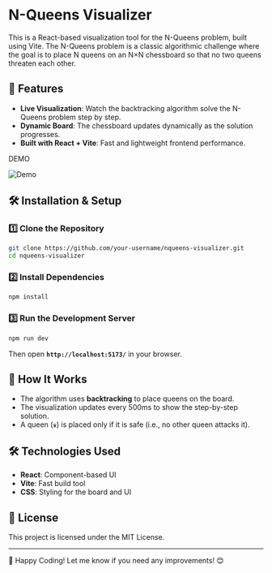 # N-Queens Visualizer

This is a React-based visualization tool for the N-Queens problem, built using Vite. The N-Queens problem is a classic algorithmic challenge where the goal is to place N queens on an N×N chessboard so that no two queens threaten each other.

## 🚀 Features
- **Live Visualization**: Watch the backtracking algorithm solve the N-Queens problem step by step.
- **Dynamic Board**: The chessboard updates dynamically as the solution progresses.
- **Built with React + Vite**: Fast and lightweight frontend performance.


DEMO


![Demo](https://github.com/user-attachments/assets/21f096e9-aa88-46f0-b7b3-653647896190)


## 🛠️ Installation & Setup
### 1️⃣ Clone the Repository
```sh
git clone https://github.com/your-username/nqueens-visualizer.git
cd nqueens-visualizer
```

### 2️⃣ Install Dependencies
```sh
npm install
```

### 3️⃣ Run the Development Server
```sh
npm run dev
```
Then open **`http://localhost:5173/`** in your browser.

## 📌 How It Works
- The algorithm uses **backtracking** to place queens on the board.
- The visualization updates every 500ms to show the step-by-step solution.
- A queen (`♛`) is placed only if it is safe (i.e., no other queen attacks it).



## 🛠️ Technologies Used
- **React**: Component-based UI
- **Vite**: Fast build tool
- **CSS**: Styling for the board and UI

## 📜 License
This project is licensed under the MIT License.

---

🚀 Happy Coding! Let me know if you need any improvements! 😊

